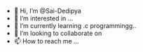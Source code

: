 - 👋 Hi, I’m @Sai-Dedipya
- 👀 I’m interested in ...
- 🌱 I’m currently learning .c programmingg..
- 💞️ I’m looking to collaborate on 
- 📫 How to reach me ...

<!---
Sai-Dedipya/Sai-Dedipya is a ✨ special ✨ repository because its `README.md` (this file) appears on your GitHub profile.
You can click the Preview link to take a look at your changes.
--->

